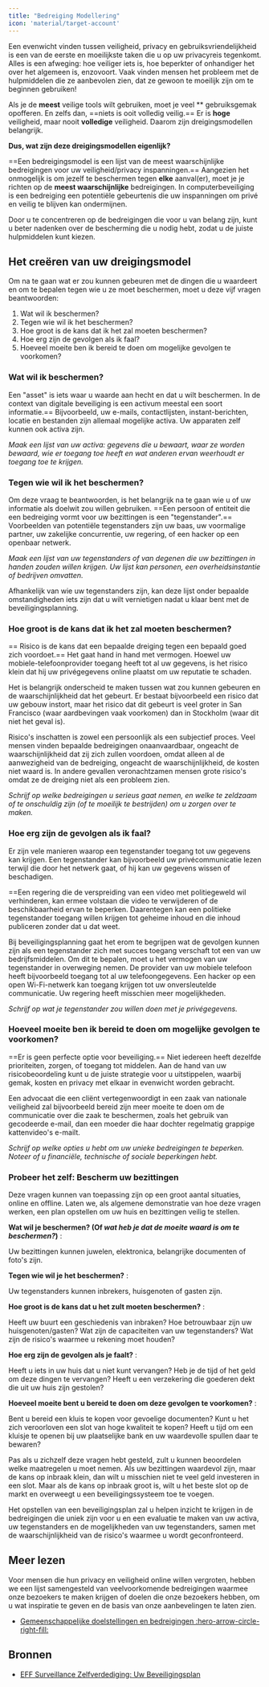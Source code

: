 ```yaml
---
title: "Bedreiging Modellering"
icon: 'material/target-account'
---
```


Een evenwicht vinden tussen veiligheid, privacy en gebruiksvriendelijkheid is een van de eerste en moeilijkste taken die u op uw privacyreis tegenkomt. Alles is een afweging: hoe veiliger iets is, hoe beperkter of onhandiger het over het algemeen is, enzovoort. Vaak vinden mensen het probleem met de hulpmiddelen die ze aanbevolen zien, dat ze gewoon te moeilijk zijn om te beginnen gebruiken!

Als je de **meest** veilige tools wilt gebruiken, moet je veel ** gebruiksgemak opofferen. En zelfs dan, ==niets is ooit volledig veilig.== Er is **hoge** veiligheid, maar nooit **volledige** veiligheid. Daarom zijn dreigingsmodellen belangrijk.

**Dus, wat zijn deze dreigingsmodellen eigenlijk?**

==Een bedreigingsmodel is een lijst van de meest waarschijnlijke bedreigingen voor uw veiligheid/privacy inspanningen.== Aangezien het onmogelijk is om jezelf te beschermen tegen **elke** aanval(er), moet je je richten op de **meest waarschijnlijke** bedreigingen. In computerbeveiliging is een bedreiging een potentiële gebeurtenis die uw inspanningen om privé en veilig te blijven kan ondermijnen.

Door u te concentreren op de bedreigingen die voor u van belang zijn, kunt u beter nadenken over de bescherming die u nodig hebt, zodat u de juiste hulpmiddelen kunt kiezen.

## Het creëren van uw dreigingsmodel

Om na te gaan wat er zou kunnen gebeuren met de dingen die u waardeert en om te bepalen tegen wie u ze moet beschermen, moet u deze vijf vragen beantwoorden:

1. Wat wil ik beschermen?
2. Tegen wie wil ik het beschermen?
3. Hoe groot is de kans dat ik het zal moeten beschermen?
4. Hoe erg zijn de gevolgen als ik faal?
5. Hoeveel moeite ben ik bereid te doen om mogelijke gevolgen te voorkomen?

### Wat wil ik beschermen?

Een "asset" is iets waar u waarde aan hecht en dat u wilt beschermen. In de context van digitale beveiliging is een activum meestal een soort informatie.== Bijvoorbeeld, uw e-mails, contactlijsten, instant-berichten, locatie en bestanden zijn allemaal mogelijke activa. Uw apparaten zelf kunnen ook activa zijn.

*Maak een lijst van uw activa: gegevens die u bewaart, waar ze worden bewaard, wie er toegang toe heeft en wat anderen ervan weerhoudt er toegang toe te krijgen.*

### Tegen wie wil ik het beschermen?

Om deze vraag te beantwoorden, is het belangrijk na te gaan wie u of uw informatie als doelwit zou willen gebruiken. ==Een persoon of entiteit die een bedreiging vormt voor uw bezittingen is een "tegenstander".== Voorbeelden van potentiële tegenstanders zijn uw baas, uw voormalige partner, uw zakelijke concurrentie, uw regering, of een hacker op een openbaar netwerk.

*Maak een lijst van uw tegenstanders of van degenen die uw bezittingen in handen zouden willen krijgen. Uw lijst kan personen, een overheidsinstantie of bedrijven omvatten.*

Afhankelijk van wie uw tegenstanders zijn, kan deze lijst onder bepaalde omstandigheden iets zijn dat u wilt vernietigen nadat u klaar bent met de beveiligingsplanning.

### Hoe groot is de kans dat ik het zal moeten beschermen?

== Risico is de kans dat een bepaalde dreiging tegen een bepaald goed zich voordoet.== Het gaat hand in hand met vermogen. Hoewel uw mobiele-telefoonprovider toegang heeft tot al uw gegevens, is het risico klein dat hij uw privégegevens online plaatst om uw reputatie te schaden.

Het is belangrijk onderscheid te maken tussen wat zou kunnen gebeuren en de waarschijnlijkheid dat het gebeurt. Er bestaat bijvoorbeeld een risico dat uw gebouw instort, maar het risico dat dit gebeurt is veel groter in San Francisco (waar aardbevingen vaak voorkomen) dan in Stockholm (waar dit niet het geval is).

Risico's inschatten is zowel een persoonlijk als een subjectief proces. Veel mensen vinden bepaalde bedreigingen onaanvaardbaar, ongeacht de waarschijnlijkheid dat zij zich zullen voordoen, omdat alleen al de aanwezigheid van de bedreiging, ongeacht de waarschijnlijkheid, de kosten niet waard is. In andere gevallen veronachtzamen mensen grote risico's omdat ze de dreiging niet als een probleem zien.

*Schrijf op welke bedreigingen u serieus gaat nemen, en welke te zeldzaam of te onschuldig zijn (of te moeilijk te bestrijden) om u zorgen over te maken.*

### Hoe erg zijn de gevolgen als ik faal?

Er zijn vele manieren waarop een tegenstander toegang tot uw gegevens kan krijgen. Een tegenstander kan bijvoorbeeld uw privécommunicatie lezen terwijl die door het netwerk gaat, of hij kan uw gegevens wissen of beschadigen.

==Een regering die de verspreiding van een video met politiegeweld wil verhinderen, kan ermee volstaan die video te verwijderen of de beschikbaarheid ervan te beperken. Daarentegen kan een politieke tegenstander toegang willen krijgen tot geheime inhoud en die inhoud publiceren zonder dat u dat weet.

Bij beveiligingsplanning gaat het erom te begrijpen wat de gevolgen kunnen zijn als een tegenstander zich met succes toegang verschaft tot een van uw bedrijfsmiddelen. Om dit te bepalen, moet u het vermogen van uw tegenstander in overweging nemen. De provider van uw mobiele telefoon heeft bijvoorbeeld toegang tot al uw telefoongegevens. Een hacker op een open Wi-Fi-netwerk kan toegang krijgen tot uw onversleutelde communicatie. Uw regering heeft misschien meer mogelijkheden.

*Schrijf op wat je tegenstander zou willen doen met je privégegevens.*

### Hoeveel moeite ben ik bereid te doen om mogelijke gevolgen te voorkomen?

==Er is geen perfecte optie voor beveiliging.== Niet iedereen heeft dezelfde prioriteiten, zorgen, of toegang tot middelen. Aan de hand van uw risicobeoordeling kunt u de juiste strategie voor u uitstippelen, waarbij gemak, kosten en privacy met elkaar in evenwicht worden gebracht.

Een advocaat die een cliënt vertegenwoordigt in een zaak van nationale veiligheid zal bijvoorbeeld bereid zijn meer moeite te doen om de communicatie over die zaak te beschermen, zoals het gebruik van gecodeerde e-mail, dan een moeder die haar dochter regelmatig grappige kattenvideo's e-mailt.

*Schrijf op welke opties u hebt om uw unieke bedreigingen te beperken. Noteer of u financiële, technische of sociale beperkingen hebt.*

### Probeer het zelf: Bescherm uw bezittingen

Deze vragen kunnen van toepassing zijn op een groot aantal situaties, online en offline. Laten we, als algemene demonstratie van hoe deze vragen werken, een plan opstellen om uw huis en bezittingen veilig te stellen.

**Wat wil je beschermen? (Of *wat heb je dat de moeite waard is om te beschermen?*)**
:

Uw bezittingen kunnen juwelen, elektronica, belangrijke documenten of foto's zijn.

**Tegen wie wil je het beschermen?**
:

Uw tegenstanders kunnen inbrekers, huisgenoten of gasten zijn.

**Hoe groot is de kans dat u het zult moeten beschermen?**
:

Heeft uw buurt een geschiedenis van inbraken? Hoe betrouwbaar zijn uw huisgenoten/gasten? Wat zijn de capaciteiten van uw tegenstanders? Wat zijn de risico's waarmee u rekening moet houden?

**Hoe erg zijn de gevolgen als je faalt?**
:

Heeft u iets in uw huis dat u niet kunt vervangen? Heb je de tijd of het geld om deze dingen te vervangen? Heeft u een verzekering die goederen dekt die uit uw huis zijn gestolen?

**Hoeveel moeite bent u bereid te doen om deze gevolgen te voorkomen?**
:

Bent u bereid een kluis te kopen voor gevoelige documenten? Kunt u het zich veroorloven een slot van hoge kwaliteit te kopen? Heeft u tijd om een kluisje te openen bij uw plaatselijke bank en uw waardevolle spullen daar te bewaren?

Pas als u zichzelf deze vragen hebt gesteld, zult u kunnen beoordelen welke maatregelen u moet nemen. Als uw bezittingen waardevol zijn, maar de kans op inbraak klein, dan wilt u misschien niet te veel geld investeren in een slot. Maar als de kans op inbraak groot is, wilt u het beste slot op de markt en overweegt u een beveiligingssysteem toe te voegen.

Het opstellen van een beveiligingsplan zal u helpen inzicht te krijgen in de bedreigingen die uniek zijn voor u en een evaluatie te maken van uw activa, uw tegenstanders en de mogelijkheden van uw tegenstanders, samen met de waarschijnlijkheid van de risico's waarmee u wordt geconfronteerd.

## Meer lezen

Voor mensen die hun privacy en veiligheid online willen vergroten, hebben we een lijst samengesteld van veelvoorkomende bedreigingen waarmee onze bezoekers te maken krijgen of doelen die onze bezoekers hebben, om u wat inspiratie te geven en de basis van onze aanbevelingen te laten zien.

- [Gemeenschappelijke doelstellingen en bedreigingen :hero-arrow-circle-right-fill:](common-threats.md)

## Bronnen

- [EFF Surveillance Zelfverdediging: Uw Beveiligingsplan](https://ssd.eff.org/en/module/your-security-plan)
